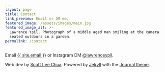 ```yaml
---
layout: page
title: Contact
link_preview: Email or DM me.
featured_image: /assets/images/main.jpg
featured_image_alt: >-
  Lawrence Ypil. Photograph of a middle aged man smiling at the camera. He is
  seated outdoors in a garden.
permalink: /contact
---
```


Email <a href="mailto:{{ site.email | encode_email }}" target="_blank">{{ site.email }}</a> or Instagram DM <a href="https://www.instagram.com/lawrenceypil" target="_blank">@lawrenceypil</a>.

<p class="footnote"> Web dev by <a target="_blank" href="https://scottleechua.com/colophon">Scott Lee Chua</a>. Powered by <a target="_blank" href="https://jekyllrb.com">Jekyll</a> with the <a target="_blank" href="https://jekyllthemes.io/theme/journal-personal-jekyll-theme">Journal theme</a>. </p>
